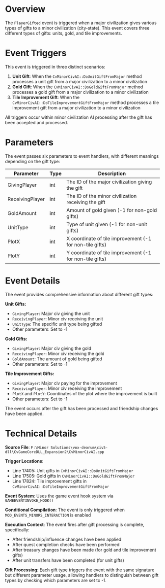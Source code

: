 # Overview

The `PlayerGifted` event is triggered when a major civilization gives various types of gifts to a minor civilization (city-state). This event covers three different types of gifts: units, gold, and tile improvements.

# Event Triggers

This event is triggered in three distinct scenarios:

1. **Unit Gift**: When the `CvMinorCivAI::DoUnitGiftFromMajor` method processes a unit gift from a major civilization to a minor civilization
2. **Gold Gift**: When the `CvMinorCivAI::DoGoldGiftFromMajor` method processes a gold gift from a major civilization to a minor civilization
3. **Tile Improvement Gift**: When the `CvMinorCivAI::DoTileImprovementGiftFromMajor` method processes a tile improvement gift from a major civilization to a minor civilization

All triggers occur within minor civilization AI processing after the gift has been accepted and processed.

# Parameters

The event passes six parameters to event handlers, with different meanings depending on the gift type:

| Parameter | Type | Description |
|-----------|------|-------------|
| GivingPlayer | int | The ID of the major civilization giving the gift |
| ReceivingPlayer | int | The ID of the minor civilization receiving the gift |
| GoldAmount | int | Amount of gold given (-1 for non-gold gifts) |
| UnitType | int | Type of unit given (-1 for non-unit gifts) |
| PlotX | int | X coordinate of tile improvement (-1 for non-tile gifts) |
| PlotY | int | Y coordinate of tile improvement (-1 for non-tile gifts) |

# Event Details

The event provides comprehensive information about different gift types:

**Unit Gifts:**
- `GivingPlayer`: Major civ giving the unit
- `ReceivingPlayer`: Minor civ receiving the unit
- `UnitType`: The specific unit type being gifted
- Other parameters: Set to -1

**Gold Gifts:**
- `GivingPlayer`: Major civ giving the gold
- `ReceivingPlayer`: Minor civ receiving the gold
- `GoldAmount`: The amount of gold being gifted
- Other parameters: Set to -1

**Tile Improvement Gifts:**
- `GivingPlayer`: Major civ paying for the improvement
- `ReceivingPlayer`: Minor civ receiving the improvement
- `PlotX` and `PlotY`: Coordinates of the plot where the improvement is built
- Other parameters: Set to -1

The event occurs after the gift has been processed and friendship changes have been applied.

# Technical Details

**Source File**: `F:\Minor Solutions\vox-deorum\civ5-dll\CvGameCoreDLL_Expansion2\CvMinorCivAI.cpp`

**Trigger Locations**:
- Line 17405: Unit gifts in `CvMinorCivAI::DoUnitGiftFromMajor`
- Line 17505: Gold gifts in `CvMinorCivAI::DoGoldGiftFromMajor`
- Line 17824: Tile improvement gifts in `CvMinorCivAI::DoTileImprovementGiftFromMajor`

**Event System**: Uses the game event hook system via `GAMEEVENTINVOKE_HOOK()`

**Conditional Compilation**: The event is only triggered when `MOD_EVENTS_MINORS_INTERACTION` is enabled

**Execution Context**: The event fires after gift processing is complete, specifically:
- After friendship/influence changes have been applied
- After quest completion checks have been performed
- After treasury changes have been made (for gold and tile improvement gifts)
- After unit transfers have been completed (for unit gifts)

**Gift Processing**: Each gift type triggers the event with the same signature but different parameter usage, allowing handlers to distinguish between gift types by checking which parameters are set to -1.